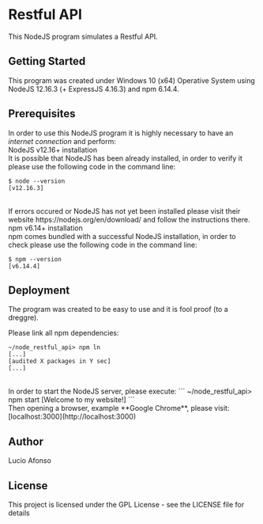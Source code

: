 # Restful API #
This NodeJS program simulates a Restful API.<br />

## Getting Started ##
This program was created under Windows 10 (x64) Operative System using<br />
  NodeJS 12.16.3 (+ ExpressJS 4.16.3) and npm 6.14.4.

## Prerequisites ##
In order to use this NodeJS program it is highly necessary to have an *internet connection* and perform:
<br />
NodeJS v12.16+ installation<br />
It is possible that NodeJS has been already installed, in order to verify it please use the following code in the command line:

```
$ node --version
[v12.16.3]
```
<br />
If errors occured or NodeJS has not yet been installed please visit their
website https://nodejs.org/en/download/ and follow the instructions there.
<br />
npm v6.14+ installation<br />
npm comes bundled with a successful NodeJS installation, in order to check please use the following code in the command line:

```
$ npm --version
[v6.14.4]
```

## Deployment ##
The program was created to be easy to use and it is fool proof (to a dreggre).<br />

Please link all npm dependencies:
```
~/node_restful_api> npm ln
[...]
[audited X packages in Y sec]
[...]
```
<br />
In order to start the NodeJS server, please execute:
```
~/node_restful_api> npm start
[Welcome to my website!]
```
<br />
Then opening a browser, example **Google Chrome**, please visit:<br />
  [localhost:3000](http://localhost:3000)

## Author ##
Lucio Afonso

## License ##
This project is licensed under the GPL License - see the LICENSE file for details
